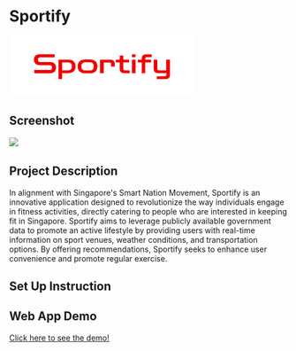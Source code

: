 # Sportify

![](./sportify/public/logo.png#pic_left)

## Screenshot

![](./sportify/public/post.png)

## Project Description
In alignment with Singapore's Smart Nation Movement, Sportify is an innovative application designed to revolutionize the way individuals engage in fitness activities, directly catering to people who are interested in keeping fit in Singapore. Sportify aims to leverage publicly available government data to promote an active lifestyle by providing users with real-time information on sport venues, weather conditions, and transportation options. By offering recommendations, Sportify seeks to enhance user convenience and promote regular exercise.
## Set Up Instruction

## Web App Demo

[Click here to see the demo!](https://youtu.be/couJMGCY0mY)
